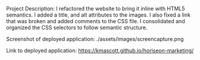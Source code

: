Project Description:
I refactored the website to bring it inline with HTML5 semantics. I added a title, and alt attributes to the images.
I also fixed a link that was broken and added comments to the CSS file. I consolidated and organized the CSS selectors to follow semantic structure.

Screenshot of deployed application:
./assets/images/screencapture.png

Link to deployed application:
https://kmascott.github.io/horiseon-marketing/